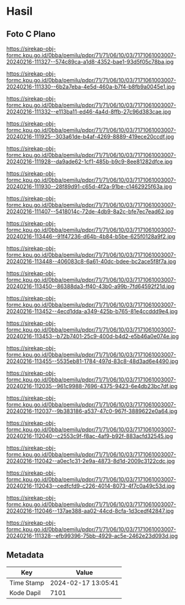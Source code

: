# Hasil

## Foto C Plano

https://sirekap-obj-formc.kpu.go.id/0bba/pemilu/pdpr/71/71/06/10/03/7171061003007-20240216-111327--574c89ca-a1d8-4352-bae1-93d5f05c78ba.jpg

https://sirekap-obj-formc.kpu.go.id/0bba/pemilu/pdpr/71/71/06/10/03/7171061003007-20240216-111330--6b2a7eba-4e5d-460a-b7f4-b8fb9a0045e1.jpg

https://sirekap-obj-formc.kpu.go.id/0bba/pemilu/pdpr/71/71/06/10/03/7171061003007-20240216-111332--e113ba11-ed46-4a4d-8ffb-27c96d383cae.jpg

https://sirekap-obj-formc.kpu.go.id/0bba/pemilu/pdpr/71/71/06/10/03/7171061003007-20240216-111925--303a61de-b4af-4269-8889-419ece20ccdf.jpg

https://sirekap-obj-formc.kpu.go.id/0bba/pemilu/pdpr/71/71/06/10/03/7171061003007-20240216-111928--da9ade62-1cf1-485b-b9c9-8ee81282dfce.jpg

https://sirekap-obj-formc.kpu.go.id/0bba/pemilu/pdpr/71/71/06/10/03/7171061003007-20240216-111930--28f89d91-c65d-4f2a-91be-c1462925f63a.jpg

https://sirekap-obj-formc.kpu.go.id/0bba/pemilu/pdpr/71/71/06/10/03/7171061003007-20240216-111407--5418014c-72de-4db9-8a2c-bfe7ec7ead62.jpg

https://sirekap-obj-formc.kpu.go.id/0bba/pemilu/pdpr/71/71/06/10/03/7171061003007-20240216-113446--91f47236-d64b-4b84-b5be-625f0128a9f2.jpg

https://sirekap-obj-formc.kpu.go.id/0bba/pemilu/pdpr/71/71/06/10/03/7171061003007-20240216-113448--406083c8-6a61-40dc-bdee-bc2ace5f8f7a.jpg

https://sirekap-obj-formc.kpu.go.id/0bba/pemilu/pdpr/71/71/06/10/03/7171061003007-20240216-113450--86388da3-ff40-43b0-a99b-7fd64592f21d.jpg

https://sirekap-obj-formc.kpu.go.id/0bba/pemilu/pdpr/71/71/06/10/03/7171061003007-20240216-113452--4ecd1dda-a349-425b-b765-81e4ccddd9e4.jpg

https://sirekap-obj-formc.kpu.go.id/0bba/pemilu/pdpr/71/71/06/10/03/7171061003007-20240216-113453--b72b7401-25c9-400d-b4d2-e5b46a0e074e.jpg

https://sirekap-obj-formc.kpu.go.id/0bba/pemilu/pdpr/71/71/06/10/03/7171061003007-20240216-113455--5535eb81-1784-497d-83c8-48d3ad6e4490.jpg

https://sirekap-obj-formc.kpu.go.id/0bba/pemilu/pdpr/71/71/06/10/03/7171061003007-20240216-112035--961c9988-7696-4375-9423-6e4db23bc7df.jpg

https://sirekap-obj-formc.kpu.go.id/0bba/pemilu/pdpr/71/71/06/10/03/7171061003007-20240216-112037--9b383186-a537-47c0-967f-3889622e0a64.jpg

https://sirekap-obj-formc.kpu.go.id/0bba/pemilu/pdpr/71/71/06/10/03/7171061003007-20240216-112040--c2553c9f-f8ac-4af9-b92f-883acfd32545.jpg

https://sirekap-obj-formc.kpu.go.id/0bba/pemilu/pdpr/71/71/06/10/03/7171061003007-20240216-112042--a0ec1c31-2e9a-4873-8d1d-2009c3122cdc.jpg

https://sirekap-obj-formc.kpu.go.id/0bba/pemilu/pdpr/71/71/06/10/03/7171061003007-20240216-112043--cedfcfd9-c226-4014-8073-4f7c0a49c53d.jpg

https://sirekap-obj-formc.kpu.go.id/0bba/pemilu/pdpr/71/71/06/10/03/7171061003007-20240216-112046--137ae388-aa02-44cd-8cfa-1d3cedf42847.jpg

https://sirekap-obj-formc.kpu.go.id/0bba/pemilu/pdpr/71/71/06/10/03/7171061003007-20240216-111328--efb99396-75bb-4929-ac5e-2462e23d093d.jpg


## Metadata

| Key        | Value               |
| ---------- | ------------------- |
| Time Stamp | 2024-02-17 13:05:41 |
| Kode Dapil | 7101                |



